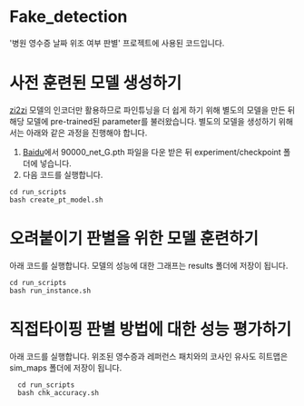 # Fake_detection
'병원 영수증 날짜 위조 여부 판별' 프로젝트에 사용된 코드입니다.

# 사전 훈련된 모델 생성하기
[zi2zi](https://github.com/EuphoriaYan/zi2zi-pytorch) 모델의 인코더만 활용하므로 파인튜닝을 더 쉽게 하기 위해 별도의 모델을 만든 뒤 해당 모델에 pre-trained된 parameter를 불러왔습니다. 별도의 모델을 생성하기 위해서는 아래와 같은 과정을 진행해야 합니다.
1. [Baidu](https://pan.baidu.com/s/1wRiDg_vOY7EMWZHQLRJcpw)에서 90000_net_G.pth 파일을 다운 받은 뒤 experiment/checkpoint 폴더에 넣습니다.
2. 다음 코드를 실행합니다.
  ```shell
  cd run_scripts
  bash create_pt_model.sh
  ```
# 오려붙이기 판별을 위한 모델 훈련하기
아래 코드를 실행합니다. 모델의 성능에 대한 그래프는 results 폴더에 저장이 됩니다.
  ```shell
  cd run_scripts
  bash run_instance.sh
  ```
  
# 직접타이핑 판별 방법에 대한 성능 평가하기
아래 코드를 실행합니다. 위조된 영수증과 레퍼런스 패치와의 코사인 유사도 히트맵은 sim_maps 폴더에 저장이 됩니다.
```shell
  cd run_scripts
  bash chk_accuracy.sh
  ```
